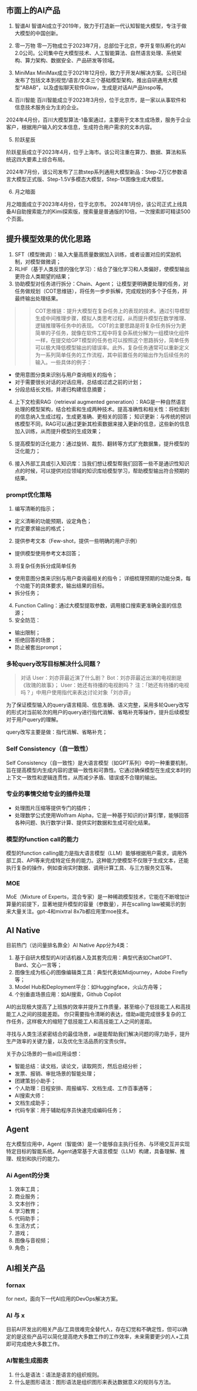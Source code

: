 ## 市面上的AI产品

1. 智谱AI
智谱AI成立于2019年，致力于打造新一代认知智能大模型，专注于做大模型的中国创新。

2. 零一万物
零一万物成立于2023年7月，总部位于北京，李开复带队孵化的AI 2.0公司。公司集中在大模型技术、人工智能算法、自然语言处理、系统架构、算力架构、数据安全、产品研发等领域。

3. MiniMax
MiniMax成立于2021年12月份，致力于开发AI解决方案。公司已经发布了包括文本到视觉/语言/文本三个基础模型架构，推出自研通用大模型“ABAB”，以及虚拟聊天软件Glow，生成是对话AI产品Inspo等。

4. 百川智能
百川智能成立于2023年3月份，位于北京市，是一家以从事软件和信息技术服务业为主的企业。

2024年4月份，百川大模型算法-1备案通过，主要用于文本生成场景，服务于企业客户，根据用户输入的文本信息，生成符合用户需求的文本内容。

5. 阶跃星辰

阶跃星辰成立于2023年4月，位于上海市。该公司注重在算力、数据、算法和系统这四大要素上综合布局。

2024年7月份，该公司发布了三款step系列通用大模型新品：Step-2万亿参数语言大模型正式版、Step-1.5V多模态大模型，Step-1X图像生成大模型。


6. 月之暗面

月之暗面成立于2023年4月份，位于北京市。
2024年1月份，该公司正式上线具备AI自助搜索能力的Kimi探索版，搜索量是普通版的10倍，一次搜索即可精读500个页面。

## 提升模型效果的优化思路

1. SFT（模型微调）：输入大量高质量数据加入训练，或者设置对应的奖励机制，对模型做微调；
2. RLHF（基于人类反馈的强化学习）：结合了强化学习和人类偏好，使模型输出更符合人类期望的结果；
3. 协助模型对任务进行拆分：Chain、Agent；
让模型更明确要处理的任务，对任务做规划（COT思维链），将任务一步步拆解，完成规划的多个子任务，并最终输出处理结果。
>> COT思维链：提升大模型在复杂任务上的表现的技术。通过引导模型生成中间推理步骤，模拟人类思考过程，从而提升模型在数学推理、逻辑推理等任务中的表现。
COT的主要思路是将复杂任务拆分为更简单的子任务，就像在软件工程中将复杂系统分解为一组模块化组件一样，在提交给GPT模型的任务也可以按照这个思路拆分，简单任务可以极大降低模型输出的错误率。此外，复杂任务通常可以重新定义为一系列简单任务的工作流程，其中前置任务的输出作为后续任务的输入。一些具体的例子：
  - 使用意图分类来识别与用户查询相关的指令；
  - 对于需要很长对话的对话应用，总结或过滤之前的计划；
  - 分段总结长文档，并递归构建信息摘要；

4. 上下文检索RAG（retrieval augmented generation）：RAG是一种自然语言处理的模型架构，结合检索和生成两种技术。提高准确性和相关性：将检索到的信息纳入生成过程，生成更准确、更相关的回答；
知识更新：与传统的预训练模型不同，RAG可以通过更新其检索数据来接入更新的信息，这些新的信息加入训练，从而提升模型的生成效果；

5. 提高模型的泛化能力：通过旋转、裁剪、翻转等方式扩充数据集，提升模型的泛化能力；
6. 接入外部工具或引入知识库：当我们想让模型帮我们回答一些不是通识性知识点的时候，可以提供对应领域的知识库给模型学习，帮助模型输出符合预期的结果。

### prompt优化策略
1. 编写清晰的指示；
  - 定义清晰的功能预期，设定角色；
  - 约定要求输出的格式；
2. 提供参考文本（Few-shot，提供一些明确的用户示例）
  - 提供模型使用参考文本回答；
3. 将复杂任务拆分成简单任务
  - 使用意图分类来识别与用户查询最相关的指令；
  详细梳理预期的功能分类，每个功能下的具体要求，输出结果的目标。
  - 拆分任务；
4. Function Calling：通过大模型提取参数，调用接口搜索更准确全面的信息源；
5. 安全防范：
  - 输出限制；
  - 拒绝回答的场景；
  - 防止被套出prompt；

### 多轮query改写目标解决什么问题？
> 对话
> User：刘亦菲最近演了什么剧？
> Bot：刘亦菲最近出演的电视剧是《玫瑰的故事》；
> User：她还有待播的电视剧吗？
> 注：「她还有待播的电视吗？」中用户使用指代来表达讨论对象「刘亦菲」

为了保证模型输入的query语言精简、信息准确、语义完整，采用多轮Query改写的形式对当前轮次的用户的query进行指代消解、省略补充等操作，提升后续模型对于用户query的理解。

query改写主要是做：指代消解、省略补充；

### Self Consistency（自一致性）
Self Consistency（自一致性）是大语言模型（如GPT系列）中的一种重要机制，旨在提高模型内生成内容的逻辑一致性和可靠性。它通过确保模型在生成文本时的上下文一致性和逻辑连贯性，从而减少矛盾、错误或不合理的输出。


### 专业的事情交给专业的插件处理
- 处理图片压缩等提供专门的插件；
- 处理数学公式使用Wolfram Alpha，它是一种基于知识的计算引擎，能够回答各种问题、执行数学计算、提供实时数据和生成可视化结果。

### 模型的function call的能力
模型的function calling能力是指大语言模型（LLM）能够根据用户需求，调用外部工具、API等来完成特定任务的能力。这种能力使模型不仅限于生成文本，还能执行复杂的操作，例如查询实时数据、调用计算工具、与三方服务交互等。

### MOE

MoE（Mixture of Experts，混合专家）是一种稀疏模型技术，它能在不断增加计算量的前提下，显著地提升模型的容量（参数量），并在scalling law被揭示的到来大量关注。gpt-4和mixtral 8x7b都应用里moe技术。

## AI Native

目前热门（访问量排名靠全）AI Native App分为4类：

1. 基于自研大模型的AI对话机器人及其套壳应用：典型代表如ChatGPT、Bard、文心一言等；
2. 图像生成为核心的图像编辑类工具：典型代表如Midjourney，Adobe Firefly等；
3. Model Hub和Deployment平台：如Huggingface，火山方舟等；
4. 个别垂直场景应用：如AI搜索，Github Copilot

AI的出现极大提高了上班族的效率并提升工作质量，甚至缩小了低技能工人和高技能工人之间的技能差距。
你只需要指令清晰的表达，借助ai能完成很多复杂的工作任务，这样极大的缩短了低技能工人和高技能工人之间的差距。

寻找与人类生活紧密结合的最佳场景，ai是能帮助我们解决问题的得力助手，提升生产效率的关键力量，以及优化生活品质的宝贵伙伴。

关于办公场景的一些ai应用设想：
  - 智能总结：读文档，读论文，读取网页，然后总结分析；
  - 发票、报销、审批场景的智能处理；
  - 团建策划小助手；
  - 个人助理：日程安排、周报编写、文档生成、工作百事通等；
  - AI搜索大师：
  - 文档生成助手；
  - 代码专家：用于辅助程序员快速完成编码任务；

## Agent 
在大模型应用中，Agent（智能体）是一个能够自主执行任务、与环境交互并实现特定目标的智能系统。Agent通常基于大语言模型（LLM）构建，具备理解、推理、规划和执行的能力。

### Ai Agent的分类

1. 效率工具；
2. 商业服务；
3. 文本创作；
4. 学习教育；
5. 代码助手；
6. 生活方式；
7. 游戏；
8. 图像与音视频；
9. 角色；



## AI相关产品
### fornax

for next，面向下一代AI应用的DevOps解决方案。

### AI 与 x

目前AI开发出的相关产品/工具很难完全替代人，存在幻觉和不确定性，但可以确定的是这些产品可以简化提高绝大多数工作的工作效率，未来需要更少的人+工具即可完成绝大多数工作。

### AI智能生成图表

1. 什么是语法：语法是语言的组织规则。
2. 什么是图形语法：图形语法是组织图形来表达数据意义的规则与方法。
